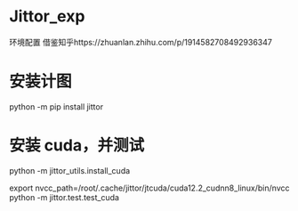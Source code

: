 # Jittor_exp
环境配置
借鉴知乎https://zhuanlan.zhihu.com/p/1914582708492936347
# 安装计图
python -m pip install jittor
# 安装 cuda，并测试
python -m jittor_utils.install_cuda

export nvcc_path=/root/.cache/jittor/jtcuda/cuda12.2_cudnn8_linux/bin/nvcc
python -m jittor.test.test_cuda
